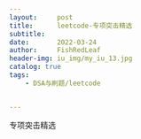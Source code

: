 ```yaml
---
layout:     post
title:      leetcode-专项突击精选
subtitle:   
date:       2022-03-24
author:     FishRedLeaf
header-img: iu_img/my_iu_13.jpg
catalog: true
tags:
    - DSA与刷题/leetcode


---
```


专项突击精选